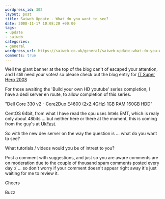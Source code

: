 ```yaml
--- 
wordpress_id: 302
layout: post
title: Saiweb Update - What do you want to see?
date: 2008-11-17 10:08:20 +00:00
tags: 
- update
- saiweb
categories: 
- general
wordpress_url: https://saiweb.co.uk/general/saiweb-update-what-do-you-want-to-see
comments: true
---
```

Well the giant banner at the top of the blog can't of escaped your attention, and I still need your votes! so please check out the blog entry for <a href="https://www.saiweb.co.uk/general/vote-buzz-for-it-superhero-2008">IT Super Hero 2008</a>

For those awaiting the 'Build your own HD youtube' series completion, I have a dedi server en route, to allow completion of this series.

"Dell Core 330 v2 - Core2Duo E4600 (2x2.4GHz) 1GB RAM 160GB HDD"

CentOS 64bit, from what I have read the cpu uses Intels EMT, which is realy only about 48bits ... but neither here or there at the moment, this is coming from the guy's at <a href="https://www.ukfast.co.uk/">UkFast</a>.

So with the new dev server on the way the question is ... what do you want to see?

What tutorials / videos would you be of intrest to you?

Post a comment with suggestions, and just so you are aware comments are on moderation due to the couple of thousand spam comments posted every day :( ... so don't worry if your comment doesn't appear right away it's just waiting for me to review it.

Cheers

Buzz

